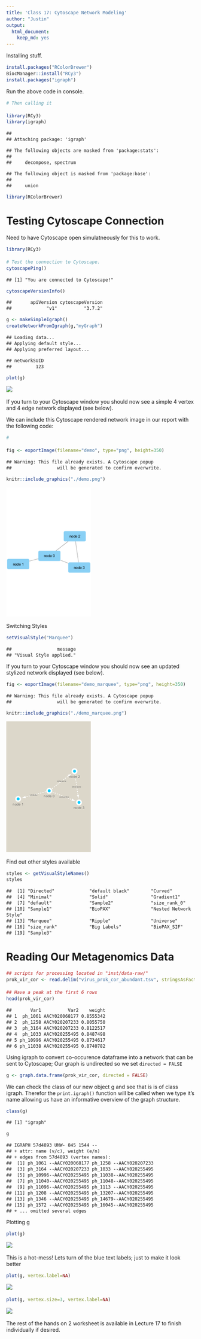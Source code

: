 ```yaml
---
title: 'Class 17: Cytoscape Network Modeling'
author: "Justin"
output:
  html_document:
    keep_md: yes
---
```






Installing stuff. 


```r
install.packages("RColorBrewer")
BiocManager::install("RCy3")
install.packages("igraph")
```
Run the above code in console.




```r
# Then calling it

library(RCy3)
library(igraph)
```

```
## 
## Attaching package: 'igraph'
```

```
## The following objects are masked from 'package:stats':
## 
##     decompose, spectrum
```

```
## The following object is masked from 'package:base':
## 
##     union
```

```r
library(RColorBrewer)
```




# Testing Cytoscape Connection
Need to have Cytoscape open simulatneously for this to work.


```r
library(RCy3)

# Test the connection to Cytoscape.
cytoscapePing()
```

```
## [1] "You are connected to Cytoscape!"
```

```r
cytoscapeVersionInfo()
```

```
##       apiVersion cytoscapeVersion 
##             "v1"          "3.7.2"
```



```r
g <- makeSimpleIgraph()
createNetworkFromIgraph(g,"myGraph")
```

```
## Loading data...
## Applying default style...
## Applying preferred layout...
```

```
## networkSUID 
##         123
```

```r
plot(g)
```

![](Class17_files/figure-html/unnamed-chunk-4-1.png)<!-- -->

If you turn to your Cytoscape window you should now see a simple 4 vertex and 4 edge network displayed (see below).

We can include this Cytoscape rendered network image in our report with the following code:


```r
# 

fig <- exportImage(filename="demo", type="png", height=350)
```

```
## Warning: This file already exists. A Cytoscape popup 
##                 will be generated to confirm overwrite.
```

```r
knitr::include_graphics("./demo.png")
```

<img src="./demo.png" width="226" />



Switching Styles


```r
setVisualStyle("Marquee")
```

```
##                 message 
## "Visual Style applied."
```

If you turn to your Cytoscape window you should now see an updated stylized network displayed (see below).


```r
fig <- exportImage(filename="demo_marquee", type="png", height=350)
```

```
## Warning: This file already exists. A Cytoscape popup 
##                 will be generated to confirm overwrite.
```

```r
knitr::include_graphics("./demo_marquee.png")
```

<img src="./demo_marquee.png" width="226" />


Find out other styles available


```r
styles <- getVisualStyleNames()
styles
```

```
##  [1] "Directed"             "default black"        "Curved"              
##  [4] "Minimal"              "Solid"                "Gradient1"           
##  [7] "default"              "Sample2"              "size_rank_0"         
## [10] "Sample1"              "BioPAX"               "Nested Network Style"
## [13] "Marquee"              "Ripple"               "Universe"            
## [16] "size_rank"            "Big Labels"           "BioPAX_SIF"          
## [19] "Sample3"
```


# Reading Our Metagenomics Data


```r
## scripts for processing located in "inst/data-raw/"
prok_vir_cor <- read.delim("virus_prok_cor_abundant.tsv", stringsAsFactors = FALSE)

## Have a peak at the first 6 rows
head(prok_vir_cor)
```

```
##       Var1          Var2    weight
## 1  ph_1061 AACY020068177 0.8555342
## 2  ph_1258 AACY020207233 0.8055750
## 3  ph_3164 AACY020207233 0.8122517
## 4  ph_1033 AACY020255495 0.8487498
## 5 ph_10996 AACY020255495 0.8734617
## 6 ph_11038 AACY020255495 0.8740782
```


Using igraph to convert co-occurence dataframe into a network that can be sent to Cytoscape; Our graph is undirected so we set `directed = FALSE` 


```r
g <- graph.data.frame(prok_vir_cor, directed = FALSE)
```

We can check the class of our new object g and see that is is of class igraph. Therefor the `print.igraph()` function will be called when we type it’s name allowing us have an informative overview of the graph structure.


```r
class(g)
```

```
## [1] "igraph"
```

```r
g
```

```
## IGRAPH 57d4893 UNW- 845 1544 -- 
## + attr: name (v/c), weight (e/n)
## + edges from 57d4893 (vertex names):
##  [1] ph_1061 --AACY020068177 ph_1258 --AACY020207233
##  [3] ph_3164 --AACY020207233 ph_1033 --AACY020255495
##  [5] ph_10996--AACY020255495 ph_11038--AACY020255495
##  [7] ph_11040--AACY020255495 ph_11048--AACY020255495
##  [9] ph_11096--AACY020255495 ph_1113 --AACY020255495
## [11] ph_1208 --AACY020255495 ph_13207--AACY020255495
## [13] ph_1346 --AACY020255495 ph_14679--AACY020255495
## [15] ph_1572 --AACY020255495 ph_16045--AACY020255495
## + ... omitted several edges
```

Plotting g


```r
plot(g)
```

![](Class17_files/figure-html/unnamed-chunk-12-1.png)<!-- -->

This is a hot-mess! Lets turn of the blue text labels; just to make it look better




```r
plot(g, vertex.label=NA)
```

![](Class17_files/figure-html/unnamed-chunk-13-1.png)<!-- -->





```r
plot(g, vertex.size=3, vertex.label=NA)
```

![](Class17_files/figure-html/unnamed-chunk-14-1.png)<!-- -->


The rest of the hands on 2 worksheet is available in Lecture 17 to finish individually if desired.













